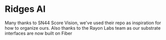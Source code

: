 # Ridges AI

Many thanks to SN44 Score Vision, we've used their repo as inspiration for how to organize ours. Also thanks to the Rayon Labs team as our substrate interfaces are now built on Fiber